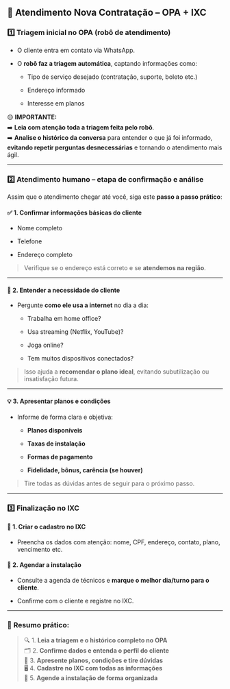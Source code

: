 ## 🧭 **Atendimento Nova Contratação – OPA + IXC**

### 1️⃣ **Triagem inicial no OPA (robô de atendimento)**

- O cliente entra em contato via WhatsApp.
    
- O **robô faz a triagem automática**, captando informações como:
    
    - Tipo de serviço desejado (contratação, suporte, boleto etc.)
        
    - Endereço informado
        
    - Interesse em planos
        

🟡 **IMPORTANTE:**  
➡️ **Leia com atenção toda a triagem feita pelo robô**.  
➡️ **Analise o histórico da conversa** para entender o que já foi informado, **evitando repetir perguntas desnecessárias** e tornando o atendimento mais ágil.

---

### 2️⃣ **Atendimento humano – etapa de confirmação e análise**

Assim que o atendimento chegar até você, siga este **passo a passo prático**:

#### ✅ **1. Confirmar informações básicas do cliente**

- Nome completo
    
- Telefone
    
- Endereço completo
    

> Verifique se o endereço está correto e se **atendemos na região**.

---

#### 📶 **2. Entender a necessidade do cliente**

- Pergunte **como ele usa a internet** no dia a dia:
    
    - Trabalha em home office?
        
    - Usa streaming (Netflix, YouTube)?
        
    - Joga online?
        
    - Tem muitos dispositivos conectados?
        

> Isso ajuda a **recomendar o plano ideal**, evitando subutilização ou insatisfação futura.

---

#### 💡 **3. Apresentar planos e condições**

- Informe de forma clara e objetiva:
    
    - **Planos disponíveis**
        
    - **Taxas de instalação**
        
    - **Formas de pagamento**
        
    - **Fidelidade, bônus, carência (se houver)**
        

> Tire todas as dúvidas antes de seguir para o próximo passo.

---

### 3️⃣ **Finalização no IXC**

#### 📝 **1. Criar o cadastro no IXC**

- Preencha os dados com atenção: nome, CPF, endereço, contato, plano, vencimento etc.
    

#### 📅 **2. Agendar a instalação**

- Consulte a agenda de técnicos e **marque o melhor dia/turno para o cliente**.
    
- Confirme com o cliente e registre no IXC.
    

---

### 📌 **Resumo prático:**

> 🔍 1. **Leia a triagem e o histórico completo no OPA**  
> 🗂️ 2. **Confirme dados e entenda o perfil do cliente**  
> 💬 3. **Apresente planos, condições e tire dúvidas**  
> 🖥️ 4. **Cadastre no IXC com todas as informações**  
> 📆 5. **Agende a instalação de forma organizada**